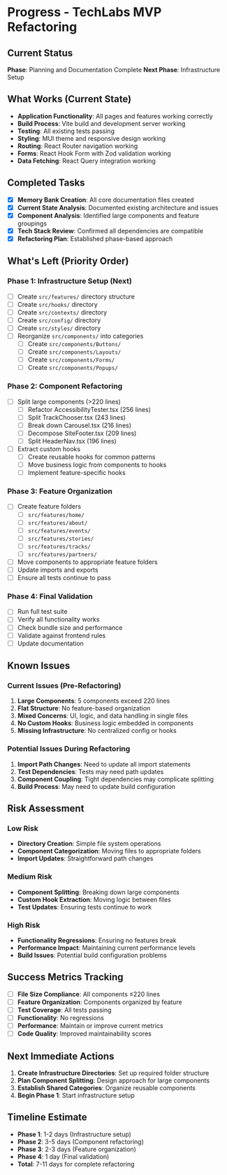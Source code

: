 # Progress - TechLabs MVP Refactoring

## Current Status
**Phase**: Planning and Documentation Complete
**Next Phase**: Infrastructure Setup

## What Works (Current State)
- **Application Functionality**: All pages and features working correctly
- **Build Process**: Vite build and development server working
- **Testing**: All existing tests passing
- **Styling**: MUI theme and responsive design working
- **Routing**: React Router navigation working
- **Forms**: React Hook Form with Zod validation working
- **Data Fetching**: React Query integration working

## Completed Tasks
- [x] **Memory Bank Creation**: All core documentation files created
- [x] **Current State Analysis**: Documented existing architecture and issues
- [x] **Component Analysis**: Identified large components and feature groupings
- [x] **Tech Stack Review**: Confirmed all dependencies are compatible
- [x] **Refactoring Plan**: Established phase-based approach

## What's Left (Priority Order)

### Phase 1: Infrastructure Setup (Next)
- [ ] Create `src/features/` directory structure
- [ ] Create `src/hooks/` directory
- [ ] Create `src/contexts/` directory
- [ ] Create `src/config/` directory
- [ ] Create `src/styles/` directory
- [ ] Reorganize `src/components/` into categories
  - [ ] Create `src/components/Buttons/`
  - [ ] Create `src/components/Layouts/`
  - [ ] Create `src/components/Forms/`
  - [ ] Create `src/components/Popups/`

### Phase 2: Component Refactoring
- [ ] Split large components (>220 lines)
  - [ ] Refactor AccessibilityTester.tsx (256 lines)
  - [ ] Split TrackChooser.tsx (243 lines)
  - [ ] Break down Carousel.tsx (216 lines)
  - [ ] Decompose SiteFooter.tsx (209 lines)
  - [ ] Split HeaderNav.tsx (196 lines)
- [ ] Extract custom hooks
  - [ ] Create reusable hooks for common patterns
  - [ ] Move business logic from components to hooks
  - [ ] Implement feature-specific hooks

### Phase 3: Feature Organization
- [ ] Create feature folders
  - [ ] `src/features/home/`
  - [ ] `src/features/about/`
  - [ ] `src/features/events/`
  - [ ] `src/features/stories/`
  - [ ] `src/features/tracks/`
  - [ ] `src/features/partners/`
- [ ] Move components to appropriate feature folders
- [ ] Update imports and exports
- [ ] Ensure all tests continue to pass

### Phase 4: Final Validation
- [ ] Run full test suite
- [ ] Verify all functionality works
- [ ] Check bundle size and performance
- [ ] Validate against frontend rules
- [ ] Update documentation

## Known Issues

### Current Issues (Pre-Refactoring)
1. **Large Components**: 5 components exceed 220 lines
2. **Flat Structure**: No feature-based organization
3. **Mixed Concerns**: UI, logic, and data handling in single files
4. **No Custom Hooks**: Business logic embedded in components
5. **Missing Infrastructure**: No centralized config or hooks

### Potential Issues During Refactoring
1. **Import Path Changes**: Need to update all import statements
2. **Test Dependencies**: Tests may need path updates
3. **Component Coupling**: Tight dependencies may complicate splitting
4. **Build Process**: May need to update build configuration

## Risk Assessment

### Low Risk
- **Directory Creation**: Simple file system operations
- **Component Categorization**: Moving files to appropriate folders
- **Import Updates**: Straightforward path changes

### Medium Risk
- **Component Splitting**: Breaking down large components
- **Custom Hook Extraction**: Moving logic between files
- **Test Updates**: Ensuring tests continue to work

### High Risk
- **Functionality Regressions**: Ensuring no features break
- **Performance Impact**: Maintaining current performance levels
- **Build Issues**: Potential build configuration problems

## Success Metrics Tracking
- [ ] **File Size Compliance**: All components ≤220 lines
- [ ] **Feature Organization**: Components organized by feature
- [ ] **Test Coverage**: All tests passing
- [ ] **Functionality**: No regressions
- [ ] **Performance**: Maintain or improve current metrics
- [ ] **Code Quality**: Improved maintainability scores

## Next Immediate Actions
1. **Create Infrastructure Directories**: Set up required folder structure
2. **Plan Component Splitting**: Design approach for large components
3. **Establish Shared Categories**: Organize reusable components
4. **Begin Phase 1**: Start infrastructure setup

## Timeline Estimate
- **Phase 1**: 1-2 days (Infrastructure setup)
- **Phase 2**: 3-5 days (Component refactoring)
- **Phase 3**: 2-3 days (Feature organization)
- **Phase 4**: 1 day (Final validation)
- **Total**: 7-11 days for complete refactoring

